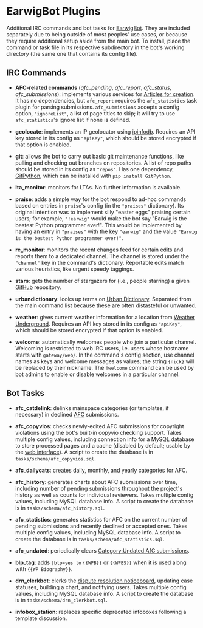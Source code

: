EarwigBot Plugins
=================

Additional IRC commands and bot tasks for
[EarwigBot](https://github.com/earwig/earwigbot). They are included separately
due to being outside of most peoples' use cases, or because they require
additional setup aside from the main bot. To install, place the command or task
file in its respective subdirectory in the bot's working directory (the same
one that contains its config file).

IRC Commands
------------

- **AFC-related commands** (*afc_pending*, *afc_report*, *afc_status*,
  *afc_submissions*): implements various services for
  [Articles for creation](http://en.wikipedia.org/wiki/WP:AFC). It has no
  dependencies, but `afc_report` requires the `afc_statistics` task plugin for
  parsing submissions. `afc_submissions` accepts a config option,
  `"ignoreList"`, a list of page titles to skip; it will try to use
  `afc_statistics`'s ignore list if none is defined.

- **geolocate**: implements an IP geolocator using
  [ipinfodb](http://ipinfodb.com/). Requires an API key stored in its config as
  `"apiKey"`, which should be stored encrypted if that option is enabled.

- **git**: allows the bot to carry out basic git maintenance functions, like
  pulling and checking out branches on repositories. A list of repo paths
  should be stored in its config as `"repos"`. Has one dependency,
  [GitPython](http://packages.python.org/GitPython), which can be installed
  with `pip install GitPython`.

- **lta_monitor**: monitors for LTAs. No further information is available.

- **praise**: adds a simple way for the bot respond to ad-hoc commands based on
  entries in `praise`'s config (in the `"praises"` dictionary). Its original
  intention was to implement silly "easter eggs" praising certain users; for
  example, `"!earwig"` would make the bot say "Earwig is the bestest Python
  programmer ever!". This would be implemented by having an entry in
  `"praises"` with the key `"earwig"` and the value
  `"Earwig is the bestest Python programmer ever!"`.

- **rc_monitor**: monitors the recent changes feed for certain edits and
  reports them to a dedicated channel. The channel is stored under the
  `"channel"` key in the command's dictionary. Reportable edits match various
  heuristics, like urgent speedy taggings.

- **stars**: gets the number of stargazers for (i.e., people starring) a given
  [GitHub](https://github.com/) repository.

- **urbandictionary**: looks up terms on
  [Urban Dictionary](https://www.urbandictionary.com/). Separated from the main
  command list because these are often distasteful or unwanted.

- **weather**: gives current weather information for a location from
  [Weather Underground](http://www.wunderground.com/). Requires an API key
  stored in its config as `"apiKey"`, which should be stored encrypted if that
  option is enabled.

- **welcome**: automatically welcomes people who join a particular channel.
  Welcoming is restricted to web IRC users, i.e. users whose hostname starts
  with `gateway/web/`. In the command's config section, use channel names as
  keys and welcome messages as values; the string `{nick}` will be replaced by
  their nickname. The `!welcome` command can be used by bot admins to enable or
  disable welcomes in a particular channel.

Bot Tasks
---------

- **afc_catdelink**: delinks mainspace categories (or templates, if necessary)
  in declined [AFC](http://en.wikipedia.org/wiki/WP:AFC) submissions.

- **afc_copyvios**: checks newly-edited AFC submissions for copyright
  violations using the bot's built-in copyvio checking support. Takes multiple
  config values, including connection info for a MySQL database to store
  processed pages and a cache (disabled by default; usable by the
  [web interface](https://tools.wmflabs.org/copyvios)). A script to create the
  database is in `tasks/schema/afc_copyvios.sql`.

- **afc_dailycats**: creates daily, monthly, and yearly categories for AFC.

- **afc_history**: generates charts about AFC submissions over time, including
  number of pending submissions throughout the project's history as well as
  counts for individual reviewers. Takes multiple config values, including
  MySQL database info. A script to create the database is in
  `tasks/schema/afc_history.sql`.

- **afc_statistics**: generates statistics for AFC on the current number of
  pending submissions and recently declined or accepted ones. Takes multiple
  config values, including MySQL database info. A script to create the database
  is in `tasks/schema/afc_statistics.sql`.

- **afc_undated**: periodically clears
  [Category:Undated AfC submissions](http://en.wikipedia.org/wiki/Category:Undated_AfC_submissions).

- **blp_tag**: adds `|blp=yes to` `{{WPB}}` or `{{WPBS}}` when it is used along
  with ``{{WP Biography}}``.

- **drn_clerkbot**: clerks the
  [dispute resolution noticeboard](http://en.wikipedia.org/wiki/WP:DRN),
  updating case statuses, building a chart, and notifying users. Takes multiple
  config values, including MySQL database info. A script to create the database
  is in `tasks/schema/drn_clerkbot.sql`.

- **infobox_station**: replaces specific deprecated infoboxes following a
  template discussion.
